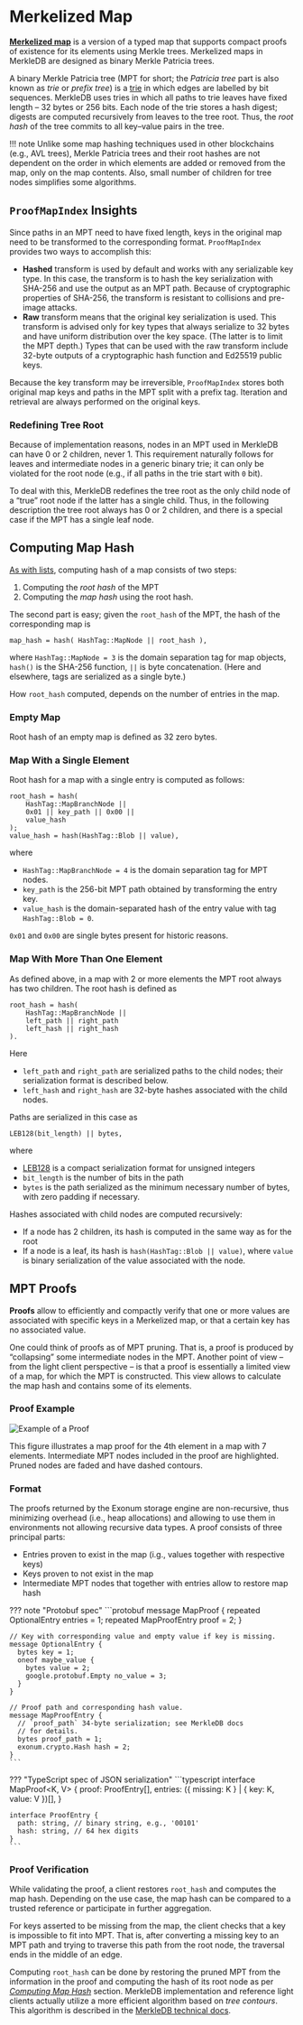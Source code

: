 # Merkelized Map

[**Merkelized map**](../architecture/merkledb.md#proofmapindex) is a version
of a typed map that supports compact proofs of existence for its elements using
Merkle trees. Merkelized maps in MerkleDB are designed as binary
Merkle Patricia trees.

A binary Merkle Patricia tree (MPT for short; the *Patricia tree* part
is also known as *trie* or *prefix tree*) is a [trie] in which edges are labelled
by bit sequences. MerkleDB uses tries in which all paths to trie
leaves have fixed length – 32 bytes or 256 bits. Each node of the trie stores
a hash digest; digests are computed recursively from leaves to the tree root.
Thus, the *root hash* of the tree commits to all key–value pairs in the tree.

!!! note
    Unlike some map hashing techniques used in other blockchains
    (e.g., AVL trees), Merkle Patricia trees and their root hashes are not
    dependent on the order in which elements are added or removed from the map,
    only on the map contents. Also, small number of children for tree nodes
    simplifies some algorithms.

## `ProofMapIndex` Insights

Since paths in an MPT need to have fixed length, keys in the original map
need to be transformed to the corresponding format.
`ProofMapIndex` provides two ways to accomplish this:

- **Hashed** transform is used by default and works with any serializable key type.
  In this case, the transform is to hash the key serialization
  with SHA-256 and use the output as an MPT path. Because of cryptographic
  properties of SHA-256, the transform is resistant to collisions and pre-image
  attacks.
- **Raw** transform means that the original key serialization is used. This transform
  is advised only for key types that always serialize to 32 bytes and have
  uniform distribution over the key space. (The latter is to limit the MPT depth.)
  Types that can be used with the raw transform include 32-byte outputs
  of a cryptographic hash function and Ed25519 public keys.

Because the key transform may be irreversible, `ProofMapIndex` stores both original
map keys and paths in the MPT split with a prefix tag. Iteration and retrieval
are always performed on the original keys.

### Redefining Tree Root

Because of implementation reasons, nodes in an MPT used in MerkleDB can have
0 or 2 children, never 1. This requirement naturally follows for leaves
and intermediate nodes in a generic binary trie; it can only be violated
for the root node (e.g., if all paths in the trie start with `0` bit).

To deal with this, MerkleDB redefines the tree root as the only child
node of a “true” root node if the latter has a single child.
Thus, in the following description the tree root always
has 0 or 2 children, and there is a special case if the MPT
has a single leaf node.

## Computing Map Hash

[As with lists](merkelized-list.md#computing-list-hash), computing hash
of a map consists of two steps:

1. Computing the *root hash* of the MPT
2. Computing the *map hash* using the root hash.

The second part is easy; given the `root_hash` of the MPT, the hash
of the corresponding map is

```text
map_hash = hash( HashTag::MapNode || root_hash ),
```

where `HashTag::MapNode = 3` is the domain separation tag for map objects,
`hash()` is the SHA-256 function, `||` is byte concatenation.
(Here and elsewhere, tags are serialized as a single byte.)

How `root_hash` computed, depends on the number of entries in the map.

### Empty Map

Root hash of an empty map is defined as 32 zero bytes.

### Map With a Single Element

Root hash for a map with a single entry is computed as follows:

```text
root_hash = hash(
    HashTag::MapBranchNode ||
    0x01 || key_path || 0x00 ||
    value_hash
);
value_hash = hash(HashTag::Blob || value),
```

where

- `HashTag::MapBranchNode = 4` is the domain separation tag for MPT nodes.
- `key_path` is the 256-bit MPT path obtained by transforming the entry key.
- `value_hash` is the domain-separated hash of the entry value
  with tag `HashTag::Blob = 0`.

`0x01` and `0x00` are single bytes present for historic reasons.

### Map With More Than One Element

As defined above, in a map with 2 or more elements the MPT root always
has two children. The root hash is defined as

```text
root_hash = hash(
    HashTag::MapBranchNode ||
    left_path || right_path
    left_hash || right_hash
).
```

Here

- `left_path` and `right_path` are serialized paths to the child nodes;
  their serialization format is described below.
- `left_hash` and `right_hash` are 32-byte hashes associated with the
  child nodes.

Paths are serialized in this case as

```text
LEB128(bit_length) || bytes,
```

where

- [LEB128] is a compact serialization format for unsigned integers
- `bit_length` is the number of bits in the path
- `bytes` is the path serialized as the minimum necessary number of bytes,
  with zero padding if necessary.

Hashes associated with child nodes are computed recursively:

- If a node has 2 children, its hash is computed in the same way
  as for the root
- If a node is a leaf, its hash is `hash(HashTag::Blob || value)`,
  where `value` is binary serialization of the value associated with the node.

## MPT Proofs

**Proofs** allow to efficiently and compactly verify that one or more
values are associated with specific keys in a Merkelized map,
or that a certain key has no associated value.

One could think of proofs as of MPT pruning. That is, a proof is
produced by “collapsing” some intermediate nodes in the MPT.
Another point of view – from the light client perspective – is that a proof
is essentially a limited view of a map, for which the MPT is
constructed. This view allows to calculate the map hash and
contains some of its elements.

### Proof Example

![Example of a Proof](../images/map-proof.png)

This figure illustrates a map proof for the 4th element in a map
with 7 elements. Intermediate MPT nodes included in the proof are highlighted.
Pruned nodes are faded and have dashed contours.

### Format

The proofs returned by the Exonum storage engine are non-recursive,
thus minimizing overhead (i.e., heap allocations) and allowing to use
them in environments not allowing recursive data types. A proof
consists of three principal parts:

- Entries proven to exist in the map (i.g., values together with respective keys)
- Keys proven to not exist in the map
- Intermediate MPT nodes that together with entries allow to restore map hash

??? note "Protobuf spec"
    ```protobuf
    message MapProof {
      repeated OptionalEntry entries = 1;
      repeated MapProofEntry proof = 2;
    }

    // Key with corresponding value and empty value if key is missing.
    message OptionalEntry {
      bytes key = 1;
      oneof maybe_value {
        bytes value = 2;
        google.protobuf.Empty no_value = 3;
      }
    }

    // Proof path and corresponding hash value.
    message MapProofEntry {
      // `proof_path` 34-byte serialization; see MerkleDB docs
      // for details.
      bytes proof_path = 1;
      exonum.crypto.Hash hash = 2;
    }
    ```

??? "TypeScript spec of JSON serialization"
    ```typescript
    interface MapProof<K, V> {
      proof: ProofEntry[],
      entries: ({ missing: K } | { key: K, value: V })[],
    }

    interface ProofEntry {
      path: string, // binary string, e.g., '00101'
      hash: string, // 64 hex digits
    }
    ```

### Proof Verification

While validating the proof, a client restores `root_hash` and
computes the map hash. Depending on the use case, the map hash
can be compared to a trusted reference or participate in further aggregation.

For keys asserted to be missing from the map, the client checks
that a key is impossible to fit into MPT. That is, after converting
a missing key to an MPT path and trying to traverse this path from
the root node, the traversal ends in the middle of an edge.

Computing `root_hash` can be done by restoring the pruned MPT
from the information in the proof and computing the hash of its
root node as per [*Computing Map Hash*](#computing-map-hash) section.
MerkleDB implementation and reference light clients actually utilize
a more efficient algorithm based on *tree contours*. This algorithm
is described in the [MerkleDB technical docs][map-proof-details].

[trie]: https://en.wikipedia.org/wiki/Trie
[LEB128]: https://en.wikipedia.org/wiki/LEB128
[map-proof-details]: https://github.com/exonum/exonum/tree/master/components/merkledb/src/indexes/proof_map#readme
